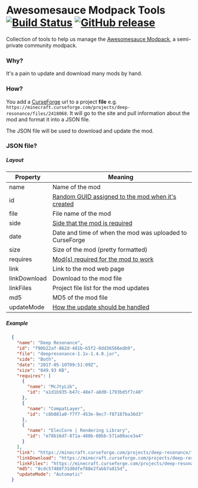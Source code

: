# Awesomesauce Modpack Tools [![Build Status](https://travis-ci.org/AwesomesauceServer/Awesomesauce-Modpack-Tools.svg?branch=master)](https://travis-ci.org/AwesomesauceServer/Awesomesauce-Modpack-Tools) [![GitHub release](https://img.shields.io/github/release/AwesomesauceServer/Awesomesauce-Modpack-Tools.svg)](https://github.com/AwesomesauceServer/Awesomesauce-Modpack-Tools/releases/latest)
Collection of tools to help us manage the [Awesomesauce Modpack](https://github.com/AwesomesauceServer/Awesomesauce-Modpack), a semi-private community modpack.

### Why?
It's a pain to update and download many mods by hand.

### How?
You add a [CurseForge](https://minecraft.curseforge.com) url to a project **file** e.g. ```https://minecraft.curseforge.com/projects/deep-resonance/files/2418068```. It will go to the site and pull information about the mod and format it into a JSON file.

The JSON file will be used to download and update the mod.

### JSON file?

##### Layout

|Property|Meaning|
|---|---|
|name|Name of the mod|
|id|[Random GUID assigned to the mod when it's created](https://github.com/AwesomesauceServer/Awesomesauce-Modpack-Tools/blob/master/AwesomesauceModpackTools/Mods/Mod.cs#L24)|
|file|File name of the mod|
|side|[Side that the mod is required](https://github.com/AwesomesauceServer/Awesomesauce-Modpack-Tools/blob/master/AwesomesauceModpackTools/Mods/Enums.cs#L6)|
|date|Date and time of when the mod was uploaded to CurseForge|
|size|Size of the mod (pretty formatted)|
|requires|[Mod(s) required for the mod to work](https://github.com/AwesomesauceServer/Awesomesauce-Modpack-Tools/blob/master/AwesomesauceModpackTools/Mods/RequiredMod.cs#L5)|
|link|Link to the mod web page|
|linkDownload|Download to the mod file|
|linkFiles|Project file list for the mod updates|
|md5|MD5 of the mod file|
|updateMode|[How the update should be handled](https://github.com/AwesomesauceServer/Awesomesauce-Modpack-Tools/blob/master/AwesomesauceModpackTools/Mods/Enums.cs#L11)|

##### Example
```json
  {
    "name": "Deep Resonance",
    "id": "f98b22af-862d-481b-b5f2-0dd36566edb9",
    "file": "deepresonance-1.1x-1.4.8.jar",
    "side": "Both",
    "date": "2017-05-10T09:51:09Z",
    "size": "849.93 KB",
    "requires": [
      {
        "name": "McJtyLib",
        "id": "a1d1b935-b47c-48e7-a8d0-1793bd5f7c48"
      },
      {
        "name": "CompatLayer",
        "id": "c8b881a0-f7f7-453e-9ec7-f87187ba36d3"
      },
      {
        "name": "ElecCore | Rendering Library",
        "id": "e78b16d7-871a-480b-80bb-571a80ace3a4"
      }
    ],
    "link": "https://minecraft.curseforge.com/projects/deep-resonance/files/2418068",
    "linkDownload": "https://minecraft.curseforge.com/projects/deep-resonance/files/2418068/download",
    "linkFiles": "https://minecraft.curseforge.com/projects/deep-resonance/files",
    "md5": "8cdc57488f31d0dfef88e2fabb7a815d",
    "updateMode": "Automatic"
  }
```
